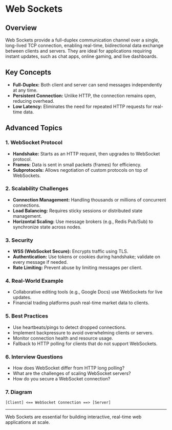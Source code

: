 # Web Sockets

## Overview
Web Sockets provide a full-duplex communication channel over a single, long-lived TCP connection, enabling real-time, bidirectional data exchange between clients and servers. They are ideal for applications requiring instant updates, such as chat apps, online gaming, and live dashboards.

## Key Concepts
- **Full-Duplex:** Both client and server can send messages independently at any time.
- **Persistent Connection:** Unlike HTTP, the connection remains open, reducing overhead.
- **Low Latency:** Eliminates the need for repeated HTTP requests for real-time data.

## Advanced Topics
### 1. WebSocket Protocol
- **Handshake:** Starts as an HTTP request, then upgrades to WebSocket protocol.
- **Frames:** Data is sent in small packets (frames) for efficiency.
- **Subprotocols:** Allows negotiation of custom protocols on top of WebSockets.

### 2. Scalability Challenges
- **Connection Management:** Handling thousands or millions of concurrent connections.
- **Load Balancing:** Requires sticky sessions or distributed state management.
- **Horizontal Scaling:** Use message brokers (e.g., Redis Pub/Sub) to synchronize state across nodes.

### 3. Security
- **WSS (WebSocket Secure):** Encrypts traffic using TLS.
- **Authentication:** Use tokens or cookies during handshake; validate on every message if needed.
- **Rate Limiting:** Prevent abuse by limiting messages per client.

### 4. Real-World Example
- Collaborative editing tools (e.g., Google Docs) use WebSockets for live updates.
- Financial trading platforms push real-time market data to clients.

### 5. Best Practices
- Use heartbeats/pings to detect dropped connections.
- Implement backpressure to avoid overwhelming clients or servers.
- Monitor connection health and resource usage.
- Fallback to HTTP polling for clients that do not support WebSockets.

### 6. Interview Questions
- How does WebSocket differ from HTTP long polling?
- What are the challenges of scaling WebSocket servers?
- How do you secure a WebSocket connection?

### 7. Diagram
```
[Client] <== WebSocket Connection ==> [Server]
```

---
Web Sockets are essential for building interactive, real-time web applications at scale.